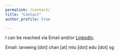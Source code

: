 ```yaml
---
permalink: /contact/
title: "Contact"
author_profile: true

---
```


I can be reached via Email and/or [LinkedIn](https://www.linkedin.com/in/sophia-iwchan/).

Email: ianweng [dot] chan [at] mtu [dot] edu [dot] sg
